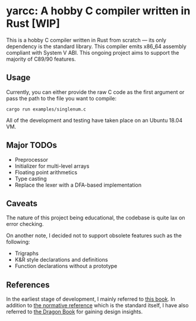 # yarcc: A hobby C compiler written in Rust [WIP]
This is a hobby C compiler written in Rust from scratch — its only dependency is the standard library. This compiler emits x86_64 assembly compliant with System V ABI. This ongoing project aims to support the majority of C89/90 features. 

## Usage
Currently, you can either provide the raw C code as the first argument or pass the path to the file you want to compile:

```cargo run examples/singlenum.c```

All of the development and testing have taken place on an Ubuntu 18.04 VM. 


## Major TODOs
- Preprocessor
- Initializer for multi-level arrays
- Floating point arithmetics
- Type casting
- Replace the lexer with a DFA-based implementation

## Caveats
The nature of this project being educational, the codebase is quite lax on error checking. 

On another note, I decided not to support obsolete features such as the following: 
- Trigraphs
- K&R style declarations and definitions
- Function declarations without a prototype

## References
In the earliest stage of development, I mainly referred to [this book](https://www.sigbus.info/compilerbook). In addition to [the normative reference](https://www.pdf-archive.com/2014/10/02/ansi-iso-9899-1990-1/ansi-iso-9899-1990-1.pdf) which is the standard itself, I have also referred to [the Dragon Book](https://en.wikipedia.org/wiki/Compilers:_Principles,_Techniques,_and_Tools) for gaining design insights.

